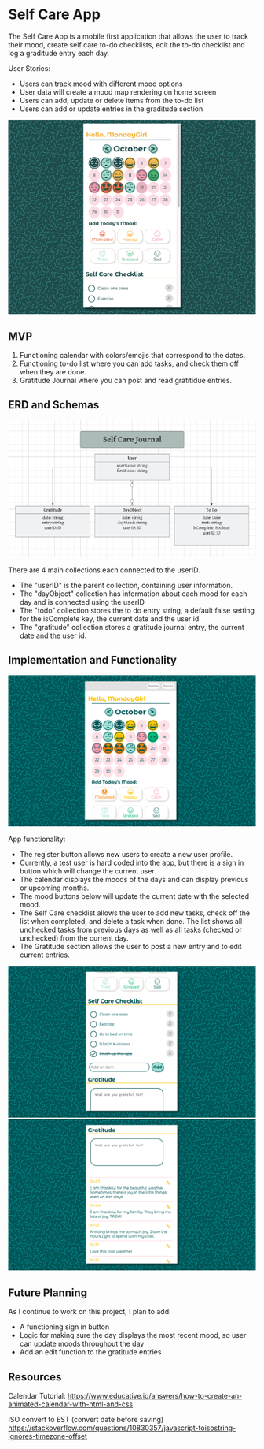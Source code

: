 # Self Care App

The Self Care App is a mobile first application that allows the user to track their mood, create self care to-do checklists, edit the to-do checklist and log a graditude entry each day.

User Stories:
- Users can track mood with different mood options
- User data will create a mood map rendering on home screen
- Users can add, update or delete items from the to-do list
- Users can add or update entries in the graditude section

![Photo of Home Screen](./assets/Self-Care-App-Main.png)

## MVP

1. Functioning calendar with colors/emojis that correspond to the dates.
2. Functioning to-do list where you can add tasks, and check them off when they are done.
3. Gratitude Journal where you can post and read gratitidue entries.

## ERD and Schemas

![ERD](./assets/ERD3.png)

There are 4 main collections each connected to the userID.
- The "userID" is the parent collection, containing user information.
- The "dayObject" collection has information about each mood for each day and is connected using the userID
- The "todo" collection stores the to do entry string, a default false setting for the isComplete key, the current date and the user id.
- The "gratitude" collection stores a gratitude journal entry, the current date and the user id.

## Implementation and Functionality

![App Photo 1](./assets/Self-Care-App-1.png)

App functionality:
- The register button allows new users to create a new user profile.
- Currently, a test user is hard coded into the app, but there is a sign in button which will change the current user.
- The calendar displays the moods of the days and can display previous or upcoming months.
- The mood buttons below will update the current date with the selected mood.
- The Self Care checklist allows the user to add new tasks, check off the list when completed, and delete a task when done. The list shows all unchecked tasks from previous days as well as all tasks (checked or unchecked) from the current day.
- The Gratitude section allows the user to post a new entry and to edit current entries.

![App Photo 2](./assets/Self-Care-App-2.png)
![App Photo 2](./assets/Self-Care-App-3.png)

## Future Planning

As I continue to work on this project, I plan to add: 
- A functioning sign in button
- Logic for making sure the day displays the most recent mood, so user can update moods throughout the day
- Add an edit function to the gratitude entries

## Resources

Calendar Tutorial:
https://www.educative.io/answers/how-to-create-an-animated-calendar-with-html-and-css

ISO convert to EST (convert date before saving)
https://stackoverflow.com/questions/10830357/javascript-toisostring-ignores-timezone-offset